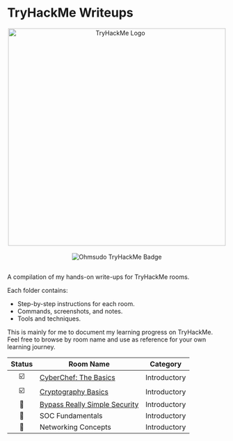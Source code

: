 # TryHackMe Writeups

<p align="center">
  <img src="https://assets.tryhackme.com/img/logo/tryhackme_logo_full.svg" alt="TryHackMe Logo" width="500"/><br><br>
  <img src="https://tryhackme-badges.s3.amazonaws.com/ohmsudo.png?update=1" alt="Ohmsudo TryHackMe Badge" />
</p>

##
A compilation of my hands-on write-ups for TryHackMe rooms.

Each folder contains:
- Step-by-step instructions for each room.
- Commands, screenshots, and notes.
- Tools and techniques.

This is mainly for me to document my learning progress on TryHackMe. Feel free to browse by room name and use as reference for your own learning journey.

| Status       | Room Name           | Category        |
|:------------:|---------------------|-----------------|
| ☑️  | <a href="https://github.com/Ohm-sudo/tryhackme-write-ups/blob/main/Introductory/CyberChef%3A%20The%20Basics.md">CyberChef: The Basics</a> | Introductory |
| ☑️ | <a href="https://github.com/Ohm-sudo/tryhackme-write-ups/blob/main/Introductory/Cryptography%20Basics.md">Cryptography Basics</a>  | Introductory |
| 🔄 | <a href="https://github.com/Ohm-sudo/tryhackme-write-ups/blob/main/Introductory/Bypass%20Really%20Simple%20Security.md">Bypass Really Simple Security</a>  |  Introductory  |
| 🔄 | SOC Fundamentals  |  Introductory  |
| 🔄 | Networking Concepts  |  Introductory  |
